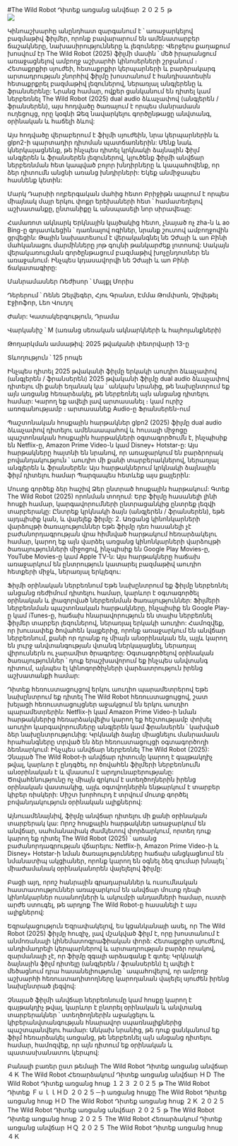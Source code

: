 #The Wild Robot Դիտեք առցանց անվճար ２０２５ թ  
[![](https://i.imgur.com/qSNzIqt.png)](https://movie.rssnews.media/NbKAsrhp.php)  
  
Կինոաշխարհը անընդհատ զարգանում է ՝ առաջարկելով բազմաթիվ ֆիլմեր, որոնք բավարարում են ամենատարբեր ճաշակները, նախասիրությունները և լեզուները: Վերջերս քաղաքում խոսվում էր The Wild Robot (2025) ֆիլմի մասին ՝ մեծ իրարանցում առաջացնելով ամբողջ աշխարհի կինոսերների շրջանում ։  Հետաքրքիր սյուժեի, հետաքրքիր կերպարների և բարձրակարգ արտադրության շնորհիվ ֆիլմը խոստանում է հանդիսատեսին հետաքրքրել բազմաթիվ լեզուներով, ներառյալ անգլերենը և ֆրանսերենը: Նրանց համար, ովքեր ցանկանում են դիտել կամ ներբեռնել The Wild Robot (2025) dual audio ձևաչափով (անգլերեն / ֆրանսերեն), այս հոդվածը ծառայում է որպես մանրամասն ուղեցույց, որը կօգնի Ձեզ նավարկելու գործընթացը անվտանգ, օրինական և հաճելի ձևով:

Այս հոդվածը վերաբերում է ֆիլմի սյուժեին, նրա կերպարներին և glpn2-ի պարտադիր դիտման պատճառներին: Մենք նաև կներկայացնենք, թե ինչպես դիտել կրկնակի ձայնային ֆիլմ անգլերեն և ֆրանսերեն լեզուներով, կլուծենք ֆիլմի անվճար ներբեռնման հետ կապված բոլոր խնդիրները և կապահովենք, որ ձեր դիտումն անցնի առանց խնդիրների: Եկեք անմիջապես հասնենք կետին:

Մարկ Դարսիի ողբերգական մահից հետո Բրիջիթն ապրում է որպես միայնակ մայր երկու փոքր երեխաների հետ ՝ համատեղելով աշխատանքը, ընտանիքը և անսպասելի նոր սիրավեպը:

Համառոտ ակնարկ
Երկնային կայծակից հետո, չնայած ոչ zha-ն և ao Bing-ը գոյատևեցին ՝ դառնալով ոգիներ, նրանք շուտով ամբողջովին ցրվեցին: Թային նախատեսում է վերականգնել նե Չժայի և աո Բինի մահկանացու մարմինները յոթ գույնի թանկարժեք լոտոսով: Սակայն վերակառուցման գործընթացում բազմաթիվ խոչընդոտներ են առաջանում։ Ինչպես կդասավորվի նե Չժայի և աո Բինի ճակատագիրը:

Մանրամասներ
Ռեժիսոր ՝ Մայքլ Մորիս

Դերերում ՝ Ռենե Զելվեգեր, Հյու Գրանտ, Էմմա Թոմփսոն, Չիվեթել Էջիոֆոր, Լեո Վուդոլ

Ժանր: Կատակերգություն, Դրամա

Վարկանիշ ՝ M (առանց սեռական ակնարկների և հայհոյանքների)

Թողարկման ամսաթիվ: 2025 թվականի փետրվարի 13-ը

Տևողություն ՝ 125 րոպե

Ինչպես դիտել 2025 թվականի ֆիլմը երկակի աուդիո ձևաչափով (անգլերեն / ֆրանսերեն)
2025 թվականի ֆիլմը dual audio ձևաչափով դիտելու մի քանի եղանակ կա ՝ անկախ նրանից, թե նախընտրում եք այն առցանց հեռարձակել, թե ներբեռնել այն անցանց դիտելու համար: Կարող եք ավելի լավ արտասանել ։ կամ ուրիշ առոգանությամբ ։ արտասանեք Audio-ը Ֆրանսերեն-ում

Պաշտոնական հոսքային հարթակներ glpn2 (2025) ֆիլմը dual audio ձևաչափով դիտելու ամենաապահով և հուսալի միջոցը պաշտոնական հոսքային հարթակների օգտագործումն է, ինչպիսիք են Netflix-ը, Amazon Prime Video-ն կամ Disney+ Hotstar-ը: Այս հարթակները հայտնի են նրանով, որ առաջարկում են բարձրորակ բովանդակություն ՝ աուդիո մի քանի տարբերակներով, ներառյալ անգլերեն և ֆրանսերեն:
Այս հարթակներում կրկնակի ձայնային ֆիլմ դիտելու համար Պարզապես հետևեք այս քայլերին:

Մուտք գործեք ձեր հաշիվ Ձեր ընտրած հոսքային հարթակում: Գտեք The Wild Robot (2025) որոնման տողում: Երբ ֆիլմը հասանելի լինի հոսքի համար, կարգավորումների ընտրացանկից ընտրեք լեզվի տարբերակը: Ընտրեք կրկնակի ձայն (անգլերեն / ֆրանսերեն), եթե այդպիսիք կան, և վայելեք ֆիլմը: 2. Առցանց կինոնկարների վարձույթի ծառայություններ Եթե ֆիլմը դեռ հասանելի չէ բաժանորդագրության վրա հիմնված հարթակում հեռարձակելու համար, կարող եք այն վարձել առցանց կինոնկարների վարձույթի ծառայությունների միջոցով, ինչպիսիք են Google Play Movies-ը, YouTube Movies-ը կամ Apple TV-ն: Այս հարթակները հաճախ առաջարկում են ընտրություն կատարել բազմաթիվ աուդիո հետքերի միջև, ներառյալ երկլեզու:

Ֆիլմի օրինական ներբեռնում Եթե նախընտրում եք ֆիլմը ներբեռնել անցանց ռեժիմում դիտելու համար, կարևոր է օգտագործել օրինական և լիազորված ներբեռնման ծառայություններ: Ֆիլմերի ներբեռնման պաշտոնական հարթակները, ինչպիսիք են Google Play-ը կամ iTunes-ը, հաճախ հնարավորություն են տալիս ներբեռնել ֆիլմեր տարբեր լեզուներով, ներառյալ երկակի աուդիո:
Համոզվեք, որ խուսափեք ծովահեն կայքերից, որոնք առաջարկում են անվճար ներբեռնում, քանի որ դրանք ոչ միայն անօրինական են, այլև կարող են լուրջ անվտանգության վտանգ ներկայացնել, ներառյալ վիրուսներն ու չարամիտ ծրագրերը: Օգտագործելով օրինական ծառայություններ ՝ դուք երաշխավորում եք ինչպես անվտանգ դիտում, այնպես էլ կինոգործիչների վարձատրություն իրենց աշխատանքի համար:

Դիտեք հեռուստացույցով երկու աուդիո պարամետրերով Եթե նախընտրում եք դիտել The Wild Robot հեռուստացույցով, շատ խելացի հեռուստացույցներ աջակցում են երկու աուդիո պարամետրերին: Netflix-ի կամ Amazon Prime Video-ի նման հարթակներից հեռարձակվելիս կարող եք հեշտությամբ փոխել աուդիո կարգավորումները անգլերեն կամ ֆրանսերեն ՝ կախված ձեր նախընտրությունից: Կրկնակի ձայնը միացնելու մանրամասն հրահանգները տրված են ձեր հեռուստացույցի օգտագործողի ձեռնարկում:
Ինչպես անվճար ներբեռնել The Wild Robot (2025):
Չնայած The Wild Robot-ի անվճար դիտումը կարող է գայթակղիչ թվալ, կարևոր է ընդգծել, որ ծովահեն ֆիլմերի ներբեռնումն անօրինական է և վնասում է արդյունաբերությանը: Ծովահենությունը ոչ միայն զրկում է ստեղծողներին իրենց օրինական վաստակից, այլև օգտվողներին ենթարկում է տարբեր կիբեր ռիսկերի: Միշտ խորհուրդ է տրվում մուտք գործել բովանդակություն օրինական ալիքներով:

Այնուամենայնիվ, ֆիլմը անվճար դիտելու մի քանի օրինական տարբերակ կա: Որոշ հոսքային հարթակներ առաջարկում են անվճար, սահմանափակ ժամկետով փորձարկում, որտեղ դուք կարող եք դիտել The Wild Robot (2025) ՝ առանց բաժանորդագրության վճարելու: Netflix-ի, Amazon Prime Video-ի և Disney+ Hotstar-ի նման ծառայությունները հաճախ անցկացնում են նմանատիպ ակցիաներ, որոնք կարող են օգնել ձեզ գումար խնայել ՝ միաժամանակ օրինականորեն վայելելով ֆիլմը:

Բացի այդ, որոշ հանրային գրադարաններ և ուսումնական հաստատություններ առաջարկում են անվճար մուտք դեպի կինոնկարներ ուսանողների և ակումբի անդամների համար, ուստի արժե ստուգել, թե արդյոք The Wild Robot-ը հասանելի է այս ալիքներով:

Եզրակացություն
Եզրափակելով, ես կցանկանայի ասել, որ The Wild Robot (2025) ֆիլմը հուզիչ, լավ մշակված ֆիլմ է, որը խոստանում է անմոռանալի կինեմատոգրաֆիական փորձ: Հետաքրքիր սյուժեով, անդիմադրելի կերպարներով և արտադրության բարձր որակով, զարմանալի չէ, որ ֆիլմը զգալի արձագանք է գտել: Կրկնակի ձայնային ֆիլմ դիտելը (անգլերեն / ֆրանսերեն) էլ ավելի է մեծացնում դրա հասանելիությունը ՝ ապահովելով, որ ամբողջ աշխարհի հեռուստադիտողները կարողանան վայելել սյուժեն իրենց նախընտրած լեզվով:

Չնայած ֆիլմի անվճար ներբեռնումը կամ հոսքը կարող է գայթակղիչ թվալ, կարևոր է ընտրել օրինական և անվտանգ տարբերակներ ՝ ստեղծողներին աջակցելու և կիբերանվտանգության հնարավոր սպառնալիքներից պաշտպանվելու համար: Անկախ նրանից, թե դուք ցանկանում եք ֆիլմ հեռարձակել առցանց, թե ներբեռնել այն անցանց դիտելու համար, համոզվեք, որ այն դիտում եք օրինական և պատասխանատու կերպով:

Բանալի բառեր ըստ թեմայի
The Wild Robot Դիտեք առցանց անվճար ４Ｋ
The Wild Robot Հեռարձակում Դիտեք առցանց անվճար ＨＤ
The Wild Robot Դիտեք առցանց հոսք １２３ ２０２５ թ
The Wild Robot Դիտեք ＦｕｌｌＨＤ ２０２５－ի առցանց հոսքը
The Wild Robot Դիտեք առցանց հոսք ＨＤ
The Wild Robot Դիտեք առցանց հոսք ２Ｋ ２０２５
The Wild Robot Դիտեք առցանց անվճար ２０２５ թ
The Wild Robot Դիտեք առցանց հոսք ２０２５
The Wild Robot Հեռարձակում Դիտեք առցանց անվճար ＨＱ ２０２５
The Wild Robot Դիտեք առցանց հոսք ４Ｋ
